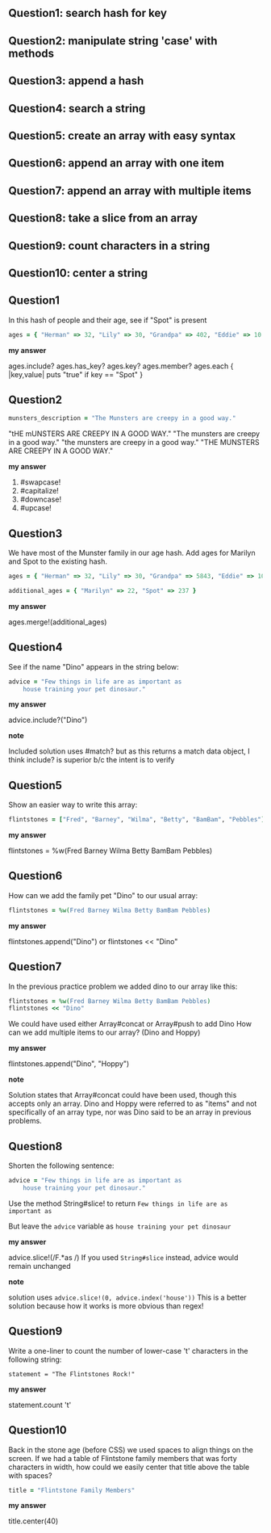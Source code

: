 ## Question1: search hash for key
## Question2: manipulate string 'case' with methods
## Question3: append a hash
## Question4: search a string
## Question5: create an array with easy syntax
## Question6: append an array with one item
## Question7: append an array with multiple items
## Question8: take a slice from an array
## Question9: count characters in a string
## Question10: center a string




## Question1

In this hash of people and their age, see if "Spot" is present

```ruby
ages = { "Herman" => 32, "Lily" => 30, "Grandpa" => 402, "Eddie" => 10 }
```

**my answer**

ages.include?
ages.has_key?
ages.key?
ages.member?
ages.each { |key,value| puts "true" if key == "Spot" }




## Question2

```ruby
munsters_description = "The Munsters are creepy in a good way."
```

"tHE mUNSTERS ARE CREEPY IN A GOOD WAY."
"The munsters are creepy in a good way."
"the munsters are creepy in a good way."
"THE MUNSTERS ARE CREEPY IN A GOOD WAY."

**my answer**

1. #swapcase!
2. #capitalize!
3. #downcase!
4. #upcase!




## Question3

We have most of the Munster family in our age hash. Add ages for
Marilyn and Spot to the existing hash.

```ruby
ages = { "Herman" => 32, "Lily" => 30, "Grandpa" => 5843, "Eddie" => 10 }

additional_ages = { "Marilyn" => 22, "Spot" => 237 }

```



**my answer**

ages.merge!(additional_ages)




## Question4

See if the name "Dino" appears in the string below:

```ruby
advice = "Few things in life are as important as 
    house training your pet dinosaur."
```


**my answer**

advice.include?("Dino")

**note**

Included solution uses #match? but as this returns a match data object,
I think include? is superior b/c the intent is to verify







## Question5

Show an easier way to write this array:

```ruby
flintstones = ["Fred", "Barney", "Wilma", "Betty", "BamBam", "Pebbles"]
```
**my answer**

flintstones = %w(Fred Barney Wilma Betty BamBam Pebbles)




## Question6

How can we add the family pet "Dino" to our usual array:

```ruby
flintstones = %w(Fred Barney Wilma Betty BamBam Pebbles)
```

**my answer**

flintstones.append("Dino")
or
flintstones << "Dino"




## Question7

In the previous practice problem we added dino to our array like this:

```ruby
flintstones = %w(Fred Barney Wilma Betty BamBam Pebbles)
flintstones << "Dino"
```

We could have used either Array#concat or Array#push to add Dino
How can we add multiple items to our array? (Dino and Hoppy)


**my answer**

flintstones.append("Dino", "Hoppy")

**note**

Solution states that Array#concat could have been used, though
this accepts only an array. Dino and Hoppy were referred to as
"items" and not specifically of an array type, nor was Dino
said to be an array in previous problems.




## Question8

Shorten the following sentence:

```ruby
advice = "Few things in life are as important as 
    house training your pet dinosaur."
```

Use the method String#slice! to return `Few things in life are as important as `

But leave the `advice` variable as `house training your pet dinosaur`

**my answer**

advice.slice!(/F.*as /)
If you used `String#slice` instead, advice would remain unchanged

**note**

solution uses `advice.slice!(0, advice.index('house'))`
This is a better solution because how it works is more obvious than regex!





## Question9

Write a one-liner to count the number of lower-case 't' characters in the
following string:

`statement = "The Flintstones Rock!"`

**my answer**

statement.count 't'




## Question10

Back in the stone age (before CSS) we used spaces to align things on the
screen. If we had a table of Flintstone family members that was forty
characters in width, how could we easily center that title above the table with
spaces?

```ruby
title = "Flintstone Family Members"
```

**my answer**

title.center(40)








